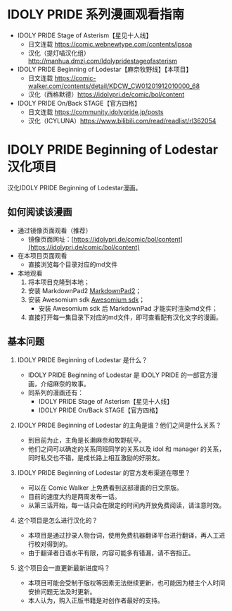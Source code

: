 # IDOLY PRIDE 系列漫画观看指南 #
- IDOLY PRIDE Stage of Asterism【星见十人线】
	- 日文连载 https://comic.webnewtype.com/contents/ipsoa
	- 汉化（提灯喵汉化组） http://manhua.dmzj.com/ldolypridestageofasterism 
- IDOLY PRIDE Beginning of Lodestar【麻奈牧野线】【本项目】
	- 日文连载 https://comic-walker.com/contents/detail/KDCW_CW01201912010000_68
	- 汉化（西格默德）https://idolypri.de/comic/bol/content
- IDOLY PRIDE On/Back STAGE【官方四格】
	- 日文连载 https://community.idolypride.jp/posts
	- 汉化（ICYLUNA）https://www.bilibili.com/read/readlist/rl362054

# IDOLY PRIDE Beginning of Lodestar 汉化项目 #
汉化IDOLY PRIDE Beginning of Lodestar漫画。

## 如何阅读该漫画 ##
- 通过镜像页面观看（推荐）
	- 镜像页面网址：[https://idolypri.de/comic/bol/content](https://idolypri.de/comic/bol/content)
- 在本项目页面观看
	- 直接浏览每个目录对应的md文件
- 本地观看
	1. 将本项目克隆到本地；
	2. 安装 MarkdownPad2 [MarkdownPad2](http://markdownpad.com/download.html)；
	3. 安装 Awesomium sdk [Awesomium sdk](http://markdownpad.com/download/awesomium_v1.6.6_sdk_win.exe "awesomium sdk")；
		- 安装 Awesomium sdk 后 MarkdownPad 才能实时渲染md文件；
	4. 直接打开每一集目录下对应的md文件，即可查看配有汉化文字的漫画。


## 基本问题 ##
1. IDOLY PRIDE Beginning of Lodestar 是什么？
	- IDOLY PRIDE Beginning of Lodestar 是 IDOLY PRIDE 的一部官方漫画，介绍麻奈的故事。
	- 同系列的漫画还有：
		- IDOLY PRIDE Stage of Asterism【星见十人线】
		- IDOLY PRIDE On/Back STAGE【官方四格】

2. IDOLY PRIDE Beginning of Lodestar 的主角是谁？他们之间是什么关系？
	- 到目前为止，主角是长濑麻奈和牧野航平。
	- 他们之间可以确定的关系同班同学的关系以及 idol 和 manager 的关系，同时私交也不错，是成长路上相互激励的好朋友。

3. IDOLY PRIDE Beginning of Lodestar 的官方发布渠道在哪里？
	- 可以在 Comic Walker 上免费看到这部漫画的日文原版。
	- 目前的速度大约是两周发布一话。
	- 从第三话开始，每一话只会在限定的时间内开放免费阅读，请注意时效。

4. 这个项目是怎么进行汉化的？
	- 本项目是通过抄录人物台词，使用免费机器翻译平台进行翻译，再人工进行校对得到的。
	- 由于翻译者日语水平有限，内容可能多有错漏，请不吝指正。

5. 这个项目会一直更新最新进度吗？
	- 本项目可能会受制于版权等因素无法继续更新，也可能因为楼主个人时间安排问题无法及时更新。
	- 本人认为，购入正版书籍是对创作者最好的支持。

